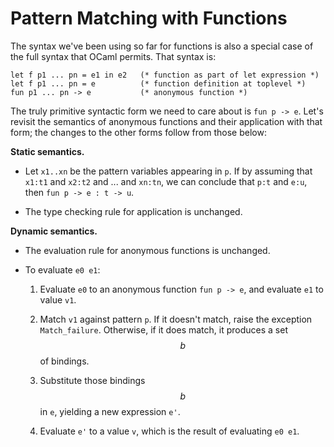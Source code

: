 # Pattern Matching with Functions

The syntax we've been using so far for functions is also 
a special case of the full syntax that OCaml permits.
That syntax is:
```
let f p1 ... pn = e1 in e2   (* function as part of let expression *)
let f p1 ... pn = e          (* function definition at toplevel *)
fun p1 ... pn -> e           (* anonymous function *)
```

The truly primitive syntactic form we need to care about is
`fun p -> e`.  Let's revisit the semantics of anonymous functions
and their application with that form; the changes to the other forms
follow from those below:

**Static semantics.**

* Let `x1..xn` be the pattern variables appearing in `p`. If by assuming that 
  `x1:t1` and `x2:t2` and ... and `xn:tn`, we can conclude that `p:t` and `e:u`, 
  then `fun p -> e : t -> u`.

* The type checking rule for application is unchanged.
  
**Dynamic semantics.**

* The evaluation rule for anonymous functions is unchanged.

* To evaluate `e0 e1`:

  1. Evaluate `e0` to an anonymous function `fun p -> e`, and
     evaluate `e1` to value `v1`.

  3. Match `v1` against pattern `p`.  If it doesn't match, raise
	the exception `Match_failure`.  Otherwise, if it does match,
	it produces a set $$b$$ of bindings.  

  4. Substitute those bindings $$b$$ in `e`, yielding a new expression `e'`.
   
  5. Evaluate `e'` to a value `v`, which is the result of evaluating `e0 e1`.
